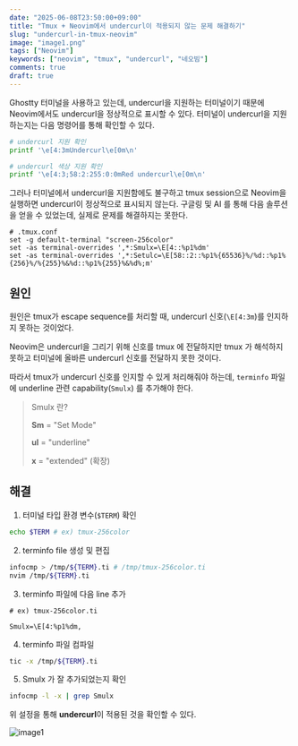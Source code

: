 ```yaml
---
date: "2025-06-08T23:50:00+09:00"
title: "Tmux + Neovim에서 undercurl이 적용되지 않는 문제 해결하기"
slug: "undercurl-in-tmux-neovim"
image: "image1.png"
tags: ["Neovim"]
keywords: ["neovim", "tmux", "undercurl", "네오빔"]
comments: true
draft: true
---
```


Ghostty 터미널을 사용하고 있는데, undercurl을 지원하는 터미널이기 때문에 Neovim에서도 undercurl을 정상적으로 표시할 수 있다.
터미널이 undercurl을 지원하는지는 다음 명령어를 통해 확인할 수 있다.

```bash
# undercurl 지원 확인
printf '\e[4:3mUndercurl\e[0m\n'

# undercurl 색상 지원 확인
printf '\e[4:3;58:2:255:0:0mRed undercurl\e[0m\n'
```

그러나 터미널에서 undercurl을 지원함에도 불구하고 tmux session으로 Neovim을 실행하면 undercurl이 정상적으로 표시되지 않는다.
구글링 및 AI 를 통해 다음 솔루션을 얻을 수 있었는데, 실제로 문제를 해결하지는 못한다.

```text
# .tmux.conf
set -g default-terminal "screen-256color"
set -as terminal-overrides ',*:Smulx=\E[4::%p1%dm'
set -as terminal-overrides ',*:Setulc=\E[58::2::%p1%{65536}%/%d::%p1%{256}%/%{255}%&%d::%p1%{255}%&%d%;m'
```

## 원인

원인은 tmux가 escape sequence를 처리할 때, undercurl 신호(`\E[4:3m`)를 인지하지 못하는 것이었다.

Neovim은 undercurl을 그리기 위해 신호를 tmux 에 전달하지만 tmux 가 해석하지 못하고 터미널에 올바른 undercurl 신호를 전달하지 못한 것이다.

따라서 tmux가 undercurl 신호를 인지할 수 있게 처리해줘야 하는데, `terminfo` 파일에 underline 관련 capability(`Smulx`) 를 추가해야 한다.

> Smulx 란?
>
> **Sm** = "Set Mode"
>
> **ul** = "underline"
>
> **x** = "extended" (확장)

## 해결

1. 터미널 타입 환경 변수(`$TERM`) 확인

```bash
echo $TERM # ex) tmux-256color
```

2. terminfo file 생성 및 편집

```bash
infocmp > /tmp/${TERM}.ti # /tmp/tmux-256color.ti
nvim /tmp/${TERM}.ti
```

3. terminfo 파일에 다음 line 추가

```text
# ex) tmux-256color.ti

Smulx=\E[4:%p1%dm,
```

4. terminfo 파일 컴파일

```bash
tic -x /tmp/${TERM}.ti
```

5. Smulx 가 잘 추가되었는지 확인

```bash
infocmp -l -x | grep Smulx
```

위 설정을 통해 **undercurl**이 적용된 것을 확인할 수 있다.

![image1](image1.png)
